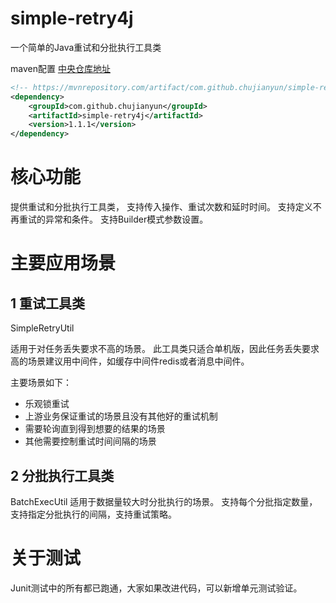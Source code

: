 # simple-retry4j
一个简单的Java重试和分批执行工具类

maven配置
[中央仓库地址](https://mvnrepository.com/artifact/com.github.chujianyun/simple-retry4j)  

```xml
<!-- https://mvnrepository.com/artifact/com.github.chujianyun/simple-retry4j -->
<dependency>
    <groupId>com.github.chujianyun</groupId>
    <artifactId>simple-retry4j</artifactId>
    <version>1.1.1</version>
</dependency>
```

# 核心功能
提供重试和分批执行工具类，
支持传入操作、重试次数和延时时间。
支持定义不再重试的异常和条件。
支持Builder模式参数设置。

# 主要应用场景
## 1 重试工具类
SimpleRetryUtil

适用于对任务丢失要求不高的场景。
此工具类只适合单机版，因此任务丢失要求高的场景建议用中间件，如缓存中间件redis或者消息中间件。
 
 主要场景如下：
- 乐观锁重试
- 上游业务保证重试的场景且没有其他好的重试机制
- 需要轮询直到得到想要的结果的场景
- 其他需要控制重试时间间隔的场景

## 2 分批执行工具类
BatchExecUtil
适用于数据量较大时分批执行的场景。
支持每个分批指定数量，支持指定分批执行的间隔，支持重试策略。

# 关于测试
Junit测试中的所有都已跑通，大家如果改进代码，可以新增单元测试验证。